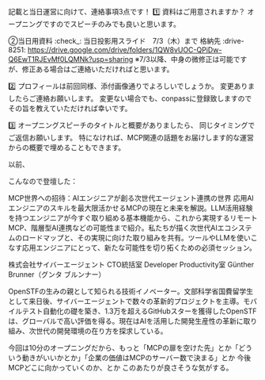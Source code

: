 

記載と当日運営に向けて、連絡事項3点です！
:one: 資料はご用意されますか？
オープニングですのでスピーチのみでも良いと思います。

②当日用資料
:check_: 当日投影用スライド　7/3（木）まで
格納先 :drive-8251: https://drive.google.com/drive/folders/1QW8vUOC-QPiDw-Q6EwT1RJEvMf0LQMNk?usp=sharing
※7/3以降、中身の微修正は可能ですが、修正ある場合はご連絡いただければと思います。

:two: プロフィールは前回同様、添付画像通りでよろしいでしょうか。
変更ありましたらご連絡お願いします。
変更ない場合でも、conpassに登録致しますのでその旨を教えていただければ幸いです。　

:three: オープニングスピーチのタイトルと概要がありましたら、
同じタイミングでご返信お願いします。
特になければ、MCP関連の話題をお届けします的な運営からの概要で埋めることもできます。



以前、

こんなので登壇した：

MCP世界への招待：AIエンジニアが創る次世代エージェント連携の世界
応用AIエンジニアのスキルを最大限活かせるMCPの現在と未来を解説。LLM活用経験を持つエンジニアが今すぐ取り組める基本機能から、これから実現するリモートMCP、階層型AI連携などの可能性まで紹介。私たちが描く次世代AIエコシステムのロードマップと、その実現に向けた取り組みを共有。ツールやLLMを使いこなす応用エンジニアにとって、新たな可能性を切り拓くための必須セッション。


株式会社サイバーエージェント CTO統括室 Developer Productivity室
Günther Brunner（グンタ ブルンナー）


OpenSTFの生みの親として知られる技術イノベーター。文部科学省国費留学生として来日後、サイバーエージェントで数々の革新的プロジェクトを主導。モバイルテスト自動化の礎を築き、1.3万を超えるGitHubスターを獲得したOpenSTFは、グローバルで高い評価を得る。現在はAIを活用した開発生産性の革新に取り組み、次世代の開発環境の在り方を探求している。


今回は10分のオープニングだから、もっと「MCPの扉を空けた先」とか「どういう動きがいいかとか」「企業の価値はMCPのサーバー数で決まる」とか
今後MCPどこに向かっていくのか、とか
このあたりが良さそうな気がする。


